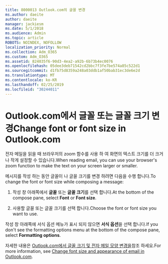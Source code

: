 ```yaml
---
title: 8000013 Outlook.com의 글꼴 변경
ms.author: daeite
author: daeite
manager: jackiesm
ms.date: 5/1/2018
ms.audience: Admin
ms.topic: article
ROBOTS: NOINDEX, NOFOLLOW
localization_priority: Normal
ms.collection: Adm_O365
ms.custom: Adm_O365
ms.assetid: 824035f6-90d3-4ea2-a92b-6b73b4ec0076
ms.openlocfilehash: 05dee3deb71542cd2bbc7f3fe7be574a85c522d1
ms.sourcegitcommit: d1fb75d8359a248a03ddb1af50bab31ec3de6e2d
ms.translationtype: MT
ms.contentlocale: ko-KR
ms.lasthandoff: 02/25/2019
ms.locfileid: "30244011"
---
```

# <a name="change-font-or-font-size-in-outlookcom"></a><span data-ttu-id="4787a-102">Outlook.com에서 글꼴 또는 글꼴 크기 변경</span><span class="sxs-lookup"><span data-stu-id="4787a-102">Change font or font size in Outlook.com</span></span>

<span data-ttu-id="4787a-103">전자 메일을 읽을 때 브라우저의 zoom 함수를 사용 하 여 화면의 텍스트 크기를 더 크거나 작게 설정할 수 있습니다.</span><span class="sxs-lookup"><span data-stu-id="4787a-103">When reading email, you can use your browser's zoom function to make the text on your screen larger or smaller.</span></span>
  
<span data-ttu-id="4787a-104">메시지를 작성 하는 동안 글꼴이 나 글꼴 크기를 변경 하려면 다음을 수행 합니다.</span><span class="sxs-lookup"><span data-stu-id="4787a-104">To change the font or font size while composing a message:</span></span>
  
1. <span data-ttu-id="4787a-105">작성 창 아래쪽에서 **글꼴** 또는 **글꼴 크기**를 선택 합니다.</span><span class="sxs-lookup"><span data-stu-id="4787a-105">At the bottom of the compose pane, select **Font** or **Font size**.</span></span>
    
2. <span data-ttu-id="4787a-106">사용할 글꼴 또는 글꼴 크기를 선택 합니다.</span><span class="sxs-lookup"><span data-stu-id="4787a-106">Choose the font or font size you want to use.</span></span>
    
<span data-ttu-id="4787a-107">작성 창 아래쪽에 서식 옵션 메뉴가 표시 되지 않으면 **서식 옵션**을 선택 합니다.</span><span class="sxs-lookup"><span data-stu-id="4787a-107">If you don't see the formatting options menu at the bottom of the compose pane, select **Formatting options**.</span></span>
  
<span data-ttu-id="4787a-108">자세한 내용은 [Outlook.com에서 글꼴 크기 및 전자 메일 모양 변경을](https://go.microsoft.com/fwlink/p/?linkid=873130)참조 하세요.</span><span class="sxs-lookup"><span data-stu-id="4787a-108">For more information, see [Change font size and appearance of email in Outlook.com](https://go.microsoft.com/fwlink/p/?linkid=873130).</span></span>
  

